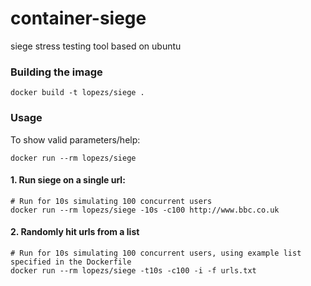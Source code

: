 # container-siege
siege stress testing tool based on ubuntu

### Building the image
```
docker build -t lopezs/siege .
```

### Usage
To show valid parameters/help:
```
docker run --rm lopezs/siege
```
#### 1. Run siege on a single url:
```
# Run for 10s simulating 100 concurrent users
docker run --rm lopezs/siege -10s -c100 http://www.bbc.co.uk
```

#### 2. Randomly hit urls from a list
```
# Run for 10s simulating 100 concurrent users, using example list specified in the Dockerfile
docker run --rm lopezs/siege -t10s -c100 -i -f urls.txt
```
